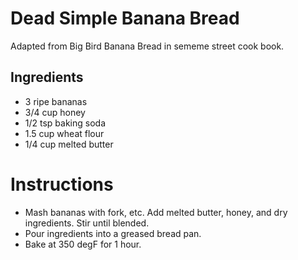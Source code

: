 # Dead Simple Banana Bread

Adapted from Big Bird Banana Bread in sememe street cook book.

## Ingredients  
* 3 ripe bananas
* 3/4 cup honey
* 1/2 tsp baking soda
* 1.5 cup wheat flour
* 1/4 cup melted butter

# Instructions
* Mash bananas with fork, etc.  Add melted butter, honey, and dry ingredients.  Stir until blended.
* Pour ingredients into a greased bread pan.
* Bake at 350 degF for 1 hour.
